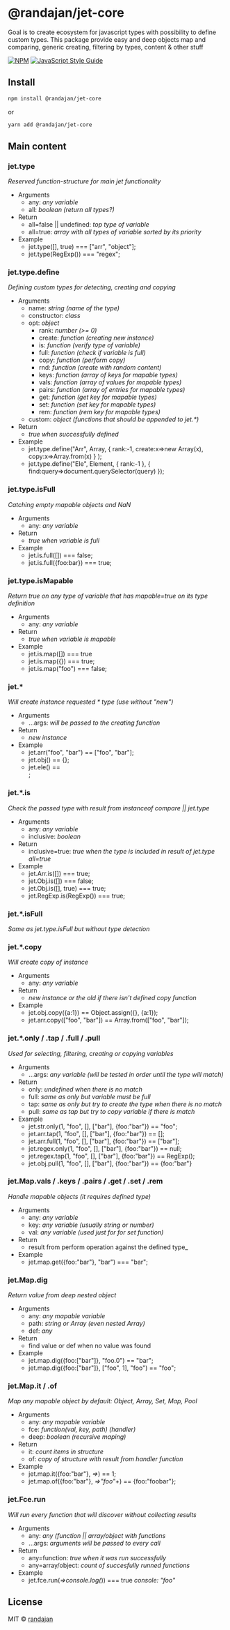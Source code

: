 # @randajan/jet-core

Goal is to create ecosystem for javascript types with possibility to define custom types. This package provide easy and deep objects map and comparing, generic creating, filtering by types, content & other stuff

[![NPM](https://img.shields.io/npm/v/@randajan/jet-core.svg)](https://www.npmjs.com/package/@randajan/jet-core) [![JavaScript Style Guide](https://img.shields.io/badge/code_style-standard-brightgreen.svg)](https://standardjs.com)

## Install

```bash
npm install @randajan/jet-core
```

or

```bash
yarn add @randajan/jet-core
```


## Main content

### __jet.type__
_Reserved function-structure for main jet functionality_

* Arguments
  * any: _any variable_
  * all: _boolean (return all types?)_
* Return
  * all=false || undefined: _top type of variable_
  * all=true: _array with all types of variable sorted by its priority_
* Example
  * jet.type([], true) === ["arr", "object"];
  * jet.type(RegExp()) === "regex";

### __jet.type.define__
_Defining custom types for detecting, creating and copying_

* Arguments
  * name: _string (name of the type)_
  * constructor: _class_
  * opt: _object_
    * rank: _number (>= 0)_
    * create: _function (creating new instance)_
    * is: _function (verify type of variable)_
    * full: _function (check if variable is full)_
    * copy: _function (perform copy)_
    * rnd: _function (create with random content)_
    * keys: _function (array of keys for mapable types)_
    * vals: _function (array of values for mapable types)_
    * pairs: _function (array of entries for mapable types)_
    * get: _function (get key for mapable types)_
    * set: _function (set key for mapable types)_
    * rem: _function (rem key for mapable types)_
  * custom: _object (functions that should be appended to jet.*)_
* Return
  * _true when successfully defined_
* Example
  * jet.type.define("Arr", Array, { rank:-1, create:x=>new Array(x), copy:x=>Array.from(x) } );
  * jet.type.define("Ele", Element, { rank:-1 }, { find:query=>document.querySelector(query) });

### __jet.type.isFull__
_Catching empty mapable objects and NaN_

* Arguments
  * any: _any variable_
* Return
  * _true when variable is full_
* Example
  * jet.is.full([]) === false;
  * jet.is.full({foo:bar}) === true;

### __jet.type.isMapable__
_Return true on any type of variable that has mapable=true on its type definition_

* Arguments
  * any: _any variable_
* Return
  * _true when variable is mapable_
* Example
  * jet.is.map([]) === true
  * jet.is.map({}) === true;
  * jet.is.map("foo") === false;

### __jet.\*__
_Will create instance requested * type (use without "new")_

* Arguments
  * ...args: _will be passed to the creating function_
* Return
  * _new instance_
* Example
  * jet.arr("foo", "bar") == ["foo", "bar"];
  * jet.obj() == {};
  * jet.ele() == <div></div>;

### __jet.\*.is__
_Check the passed type with result from instanceof compare || jet.type_

* Arguments
  * any: _any variable_
  * inclusive: _boolean_
* Return
  * inclusive=true: _true when the type is included in result of jet.type all=true_
* Example
  * jet.Arr.is([]) === true;
  * jet.Obj.is([]) === false;
  * jet.Obj.is([], true) === true;
  * jet.RegExp.is(RegExp()) === true;

### __jet.\*.isFull__
_Same as jet.type.isFull but without type detection_

### __jet.\*.copy__
_Will create copy of instance_

* Arguments
  * any: _any variable_
* Return
  * _new instance or the old if there isn't defined copy function_
* Example
  * jet.obj.copy({a:1}) == Object.assign({}, {a:1});
  * jet.arr.copy(["foo", "bar"]) == Array.from(["foo", "bar"]);

### __jet.\*.only / .tap / .full / .pull__
_Used for selecting, filtering, creating or copying variables_

* Arguments
  * ...args: _any variable (will be tested in order until the type will match)_
* Return
  * only: _undefined when there is no match_
  * full: _same as only but variable must be full_
  * tap: _same as only but try to create the type when there is no match_
  * pull: _same as tap but try to copy variable if there is match_
* Example
  * jet.str.only(1, "foo", [], ["bar"], {foo:"bar"}) == "foo";
  * jet.arr.tap(1, "foo", [], ["bar"], {foo:"bar"}) == [];
  * jet.arr.full(1, "foo", [], ["bar"], {foo:"bar"}) == ["bar"];
  * jet.regex.only(1, "foo", [], ["bar"], {foo:"bar"}) == null;
  * jet.regex.tap(1, "foo", [], ["bar"], {foo:"bar"}) == RegExp();
  * jet.obj.pull(1, "foo", [], ["bar"], {foo:"bar"}) == {foo:"bar"}

### __jet.Map.vals / .keys / .pairs / .get / .set / .rem__
_Handle mapable objects (it requires defined type)_

* Arguments
  * any: _any variable_ 
  * key: _any variable (usually string or number)_
  * val: _any variable (used just for for set function)_
* Return
  * result from perform operation against the defined type_
* Example
  * jet.map.get({foo:"bar"}, "bar") === "bar";

### __jet.Map.dig__
_Return value from deep nested object_

* Arguments
  * any: _any mapable variable_ 
  * path: _string or Array (even nested Array)_
  * def: _any_
* Return
  * find value or def when no value was found
* Example
  * jet.map.dig({foo:["bar"]}, "foo.0") == "bar";
  * jet.map.dig({foo:["bar"]}, ["foo", 1], "foo") == "foo";

### __jet.Map.it / .of__
_Map any mapable object by default: Object, Array, Set, Map, Pool_

* Arguments
  * any: _any mapable variable_ 
  * fce: _function(val, key, path) (handler)_
  * deep: _boolean (recursive maping)_
* Return
  * it: _count items in structure_
  * of: _copy of structure with result from handler function_
* Example
  * jet.map.it({foo:"bar"}, _=>_) == 1;
  * jet.map.of({foo:"bar"}, _=>"foo"+_) == {foo:"foobar"};


### __jet.Fce.run__
_Will run every function that will discover without collecting results_

* Arguments
  * any: _any (function || array/object with functions_
  * ...args: _arguments will be passed to every call_
* Return
  * any=function: _true when it was run successfully_
  * any=array/object: _count of succesfully runned functions_
* Example
  * jet.fce.run(_=>console.log(_)) === true _console: "foo"_


## License

MIT © [randajan](https://github.com/randajan)
